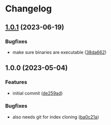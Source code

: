 # Changelog

## [1.0.1](https://github.com/rolehippie/krew/compare/v1.0.0...v1.0.1) (2023-06-19)


### Bugfixes

* make sure binaries are executable ([38da662](https://github.com/rolehippie/krew/commit/38da66200aa6e067fda9d0d54b7b36fe09e88fb7))

## 1.0.0 (2023-05-04)


### Features

* initial commit ([de259ad](https://github.com/rolehippie/krew/commit/de259adcd6d0112dde96b5393feefbab96e762e5))


### Bugfixes

* also needs git for index cloning ([ba0c21a](https://github.com/rolehippie/krew/commit/ba0c21ae5b073b966726ab38ae3147090f959fd0))
